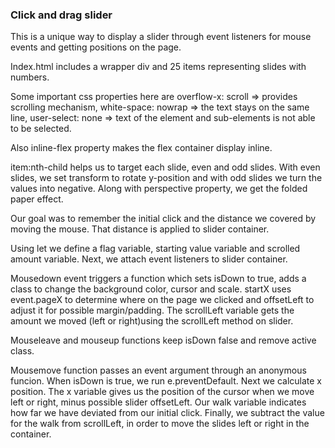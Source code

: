 ### Click and drag slider

This is a unique way to display a slider through event listeners for mouse events and getting positions on the page.

Index.html includes a wrapper div and 25 items representing slides with numbers.

Some important css properties here are overflow-x: scroll => provides scrolling mechanism, white-space: nowrap => the text stays on the same line, user-select: none => text of the element and sub-elements is not able to be selected.

Also inline-flex property makes the flex container display inline. 

item:nth-child helps us to target each slide, even and odd slides. With even slides, we set transform to rotate y-position and with odd slides we turn the values into negative. Along with perspective property, we get the folded paper effect.

Our goal was to remember the initial click and the distance we covered by moving the mouse. That distance is applied to slider container.

Using let we define a flag variable, starting value variable and scrolled amount variable. Next, we attach event listeners to slider container.

Mousedown event triggers a function which sets isDown to true, adds a class to change the background color, cursor and scale. startX uses event.pageX to determine where on the page we clicked and offsetLeft to adjust it for possible margin/padding. The scrollLeft variable gets the amount we moved (left or right)using the scrollLeft method on slider.

Mouseleave and mouseup functions keep isDown false and remove active class.

Mousemove function passes an event argument through an anonymous funcion. When isDown is true, we run e.preventDefault. Next we calculate x position. The x variable gives us the position of the cursor when we move left or right, minus possible slider offsetLeft. Our walk variable indicates how far we have deviated from our initial click. Finally, we subtract the value for the walk from scrollLeft, in order to move the slides left or right in the container.

